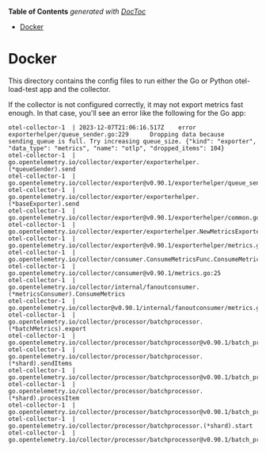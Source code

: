 <!-- START doctoc generated TOC please keep comment here to allow auto update -->
<!-- DON'T EDIT THIS SECTION, INSTEAD RE-RUN doctoc TO UPDATE -->
**Table of Contents**  *generated with [DocToc](https://github.com/thlorenz/doctoc)*

- [Docker](#docker)

<!-- END doctoc generated TOC please keep comment here to allow auto update -->

# Docker

This directory contains the config files to run either the Go or Python otel-load-test app and the collector.

If the collector is not configured correctly, it may not export metrics fast enough. In that case, you'll see an error like the following for the Go app:

```log
otel-collector-1  | 2023-12-07T21:06:16.517Z    error   exporterhelper/queue_sender.go:229      Dropping data because sending_queue is full. Try increasing queue_size. {"kind": "exporter", "data_type": "metrics", "name": "otlp", "dropped_items": 104}
otel-collector-1  | go.opentelemetry.io/collector/exporter/exporterhelper.(*queueSender).send
otel-collector-1  |     go.opentelemetry.io/collector/exporter@v0.90.1/exporterhelper/queue_sender.go:229
otel-collector-1  | go.opentelemetry.io/collector/exporter/exporterhelper.(*baseExporter).send
otel-collector-1  |     go.opentelemetry.io/collector/exporter@v0.90.1/exporterhelper/common.go:193
otel-collector-1  | go.opentelemetry.io/collector/exporter/exporterhelper.NewMetricsExporter.func1
otel-collector-1  |     go.opentelemetry.io/collector/exporter@v0.90.1/exporterhelper/metrics.go:98
otel-collector-1  | go.opentelemetry.io/collector/consumer.ConsumeMetricsFunc.ConsumeMetrics
otel-collector-1  |     go.opentelemetry.io/collector/consumer@v0.90.1/metrics.go:25
otel-collector-1  | go.opentelemetry.io/collector/internal/fanoutconsumer.(*metricsConsumer).ConsumeMetrics
otel-collector-1  |     go.opentelemetry.io/collector@v0.90.1/internal/fanoutconsumer/metrics.go:73
otel-collector-1  | go.opentelemetry.io/collector/processor/batchprocessor.(*batchMetrics).export
otel-collector-1  |     go.opentelemetry.io/collector/processor/batchprocessor@v0.90.1/batch_processor.go:442
otel-collector-1  | go.opentelemetry.io/collector/processor/batchprocessor.(*shard).sendItems
otel-collector-1  |     go.opentelemetry.io/collector/processor/batchprocessor@v0.90.1/batch_processor.go:256
otel-collector-1  | go.opentelemetry.io/collector/processor/batchprocessor.(*shard).processItem
otel-collector-1  |     go.opentelemetry.io/collector/processor/batchprocessor@v0.90.1/batch_processor.go:230
otel-collector-1  | go.opentelemetry.io/collector/processor/batchprocessor.(*shard).start
otel-collector-1  |     go.opentelemetry.io/collector/processor/batchprocessor@v0.90.1/batch_processor.go:215
```
